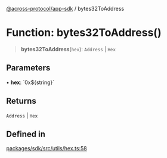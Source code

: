 [@across-protocol/app-sdk](../README.md) / bytes32ToAddress

# Function: bytes32ToAddress()

> **bytes32ToAddress**(`hex`): `Address` \| `Hex`

## Parameters

• **hex**: \`0x$\{string\}\`

## Returns

`Address` \| `Hex`

## Defined in

[packages/sdk/src/utils/hex.ts:58](https://github.com/across-protocol/toolkit/blob/d027d7c23e7230b7b5f439570f9efd60c1d715ce/packages/sdk/src/utils/hex.ts#L58)
